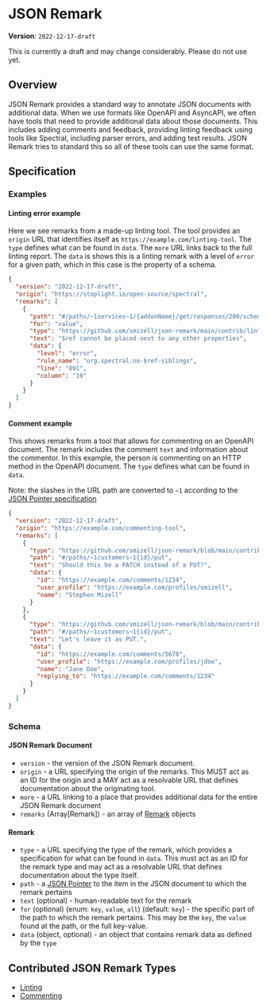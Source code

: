 # JSON Remark

**Version**: `2022-12-17-draft`

This is currently a draft and may change considerably. Please do not use yet.

## Overview

JSON Remark provides a standard way to annotate JSON documents with additional data. When we use formats like OpenAPI and AsyncAPI, we often have tools that need to provide additional data about those documents. This includes adding comments and feedback, providing linting feedback using tools like Spectral, including parser errors, and adding test results. JSON Remark tries to standard this so all of these tools can use the same format.

## Specification

### Examples

#### Linting error example

Here we see remarks from a made-up linting tool. The tool provides an `origin` URL that identifies itself as `https://example.com/linting-tool`. The `type` defines what can be found in `data`. The `more` URL links back to the full linting report. The `data` is shows this is a linting remark with a level of `error` for a given path, which in this case is the property of a schema.

```json
{
  "version": "2022-12-17-draft",
  "origin": "https://stoplight.io/open-source/spectral",
  "remarks": [
    {
      "path": "#/paths/~1services~1/{addonName}/get/responses/200/schema",
      "for": "value",
      "type": "https://github.com/smizell/json-remark/main/contrib/linting.md",
      "text": "$ref cannot be placed next to any other properties",
      "data": {
        "level": "error",
        "rule_name": "org.spectral.no-$ref-siblings",
        "line": "891",
        "column": "19"
      }
    }
  ]
}
```

#### Comment example

This shows remarks from a tool that allows for commenting on an OpenAPI document. The remark includes the comment `text` and information about the commentor. In this example, the person is commenting on an HTTP method in the OpenAPI document. The `type` defines what can be found in `data`.

Note: the slashes in the URL path are converted to `~1` according to the [JSON Pointer specification](https://www.rfc-editor.org/rfc/rfc6901)

```json
{
  "version": "2022-12-17-draft",
  "origin": "https://example.com/commenting-tool",
  "remarks": [
    {
      "type": "https://github.com/smizell/json-remark/blob/main/contrib/commenting.md",
      "path": "#/paths/~1customers~1{id}/put",
      "text": "Should this be a PATCH instead of a PUT?",
      "data": {
        "id": "https://example.com/comments/1234",
        "user_profile": "https://example.com/profiles/smizell",
        "name": "Stephen Mizell"
      }
    },
    {
      "type": "https://github.com/smizell/json-remark/blob/main/contrib/commenting.md",
      "path": "#/paths/~1customers~1{id}/put",
      "text": "Let's leave it as PUT.",
      "data": {
        "id": "https://example.com/comments/5678",
        "user_profile": "https://example.com/profiles/jdoe",
        "name": "Jane Doe",
        "replying_to": "https://example.com/comments/1234"
      }
    }
  ]
}
```

### Schema

#### JSON Remark Document

- `version` - the version of the JSON Remark document.
- `origin` - a URL specifying the origin of the remarks. This MUST act as an ID for the origin and a MAY act as a resolvable URL that defines documentation about the originating tool.
- `more` - a URL linking to a place that provides additional data for the entire JSON Remark document
- `remarks` (Array[Remark]) - an array of [Remark](#Remark) objects

#### Remark

- `type` - a URL specifying the type of the remark, which provides a specification for what can be found in `data`. This must act as an ID for the remark type and may act as a resolvable URL that defines documentation about the type itself.
- `path` - a [JSON Pointer](https://www.rfc-editor.org/rfc/rfc6901) to the item in the JSON document to which the remark pertains
- `text` (optional) - human-readable text for the remark
- `for` (optional) (enum: `key`, `value`, `all`) (default: `key`) - the specific part of the path to which the remark pertains. This may be the `key`, the `value` found at the path, or the full key-value.
- `data` (object, optional) - an object that contains remark data as defined by the `type`

## Contributed JSON Remark Types

- [Linting](./contrib/linting.md)
- [Commenting](./contrib/commenting.md)
